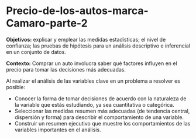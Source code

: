 # Precio-de-los-autos-marca-Camaro-parte-2

**Objetivos:** explicar y emplear las medidas estadísticas; el nivel de confianza; las pruebas de hipótesis para un análisis descriptivo e inferencial en un conjunto de datos. 

**Contexto:** Comprar un auto involucra saber qué factores influyen en el precio para tomar las decisiones más adecuadas. 

Al realizar el análisis de las variables clave en un problema a resolver es posible:
- Conocer la forma de tomar decisiones de acuerdo con la naturaleza de la variable que estás estudiando, ya sea cuantitativa o categórica. 
- Seleccionar las medidas resumen más adecuadas (de tendencia central, dispersión y forma) para describir el comportamiento de una variable. 
- Construir un resumen ejecutivo que muestre los comportamientos de las variables importantes en el análisis. 
